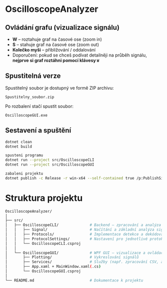 # OscilloscopeAnalyzer

## Ovládání grafu (vizualizace signálu)

- **W** – roztahuje graf na časové ose (zoom in)
- **S** – stahuje graf na časové ose (zoom out)
- **Kolečko myši** – přibližování / oddalování
- Doporučení: pokud se chceš podívat detailněji na průběh signálu, **nejprve si graf roztáhni pomocí klávesy `W`**

## Spustitelná verze
Spustitelný soubor je dostupný ve formě ZIP archivu:

```
Spustitelny_soubor.zip

```
Po rozbalení stačí spustit soubor:

```
OscilloscopeGUI.exe
```

## Sestavení a spuštění
```bash
dotnet clean
dotnet build

spusteni programu 
dotnet run --project src/OscilloscopeCLI
dotnet run --project src/OscilloscopeGUI

zabaleni projektu
dotnet publish -c Release -r win-x64 --self-contained true /p:PublishSingleFile=true
```

# Struktura projektu
```bash
OscilloscopeAnalyzer/
│
├── src/
│   ├── OscilloscopeCLI/              # Backend – zpracování a analýza signálů
│   │   ├── Signal/                   # Načítání a základní analýza signálů
│   │   ├── Protocols/                # Implementace detekce a dekódování protokolů 
│   │   ├── ProtocolSettings/         # Nastavení pro jednotlivé protokoly
│   │   └── OscilloscopeCLI.csproj
│   │
│   └── OscilloscopeGUI/              # WPF GUI – vizualizace a ovládací prvky
│       ├── Plotting/                 # Vykreslování signálů
│       ├── Services/                 # Služby (např. zpracování CSV, analýza UART)
│       ├── App.xaml + MainWindow.xaml(.cs)
│       └── OscilloscopeGUI.csproj
│
└── README.md                         # Dokumentace k projektu 
```